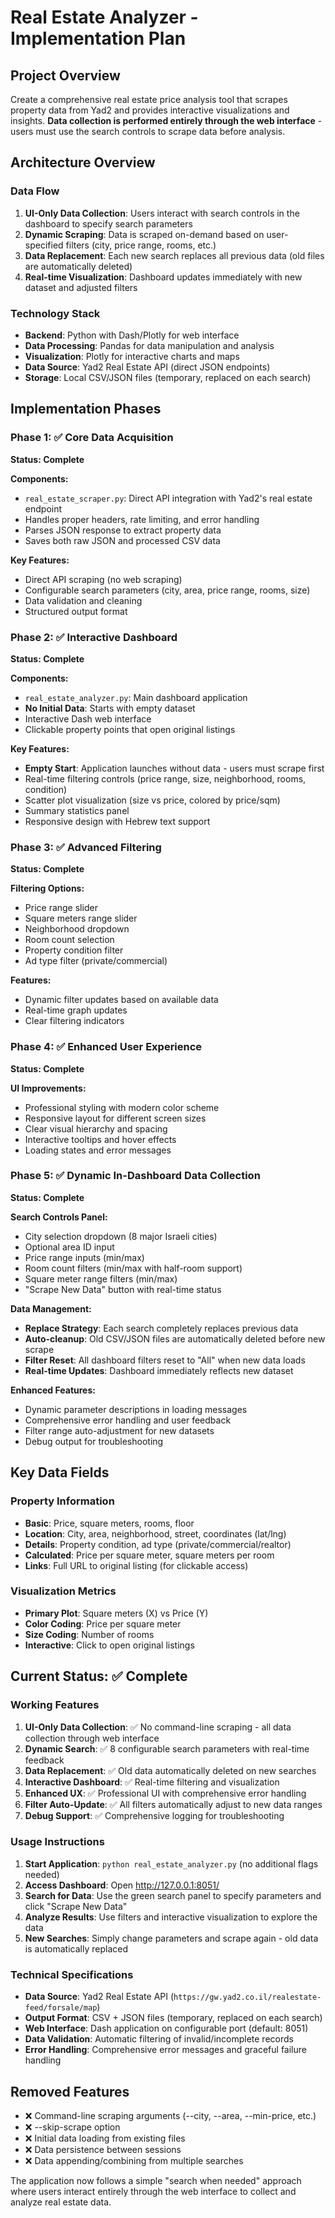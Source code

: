 # Real Estate Analyzer - Implementation Plan

## Project Overview

Create a comprehensive real estate price analysis tool that scrapes property data from Yad2 and provides interactive visualizations and insights. **Data collection is performed entirely through the web interface** - users must use the search controls to scrape data before analysis.

## Architecture Overview

### Data Flow

1. **UI-Only Data Collection**: Users interact with search controls in the dashboard to specify search parameters
2. **Dynamic Scraping**: Data is scraped on-demand based on user-specified filters (city, price range, rooms, etc.)
3. **Data Replacement**: Each new search replaces all previous data (old files are automatically deleted)
4. **Real-time Visualization**: Dashboard updates immediately with new dataset and adjusted filters

### Technology Stack

- **Backend**: Python with Dash/Plotly for web interface
- **Data Processing**: Pandas for data manipulation and analysis
- **Visualization**: Plotly for interactive charts and maps
- **Data Source**: Yad2 Real Estate API (direct JSON endpoints)
- **Storage**: Local CSV/JSON files (temporary, replaced on each search)

## Implementation Phases

### Phase 1: ✅ Core Data Acquisition

**Status: Complete**

**Components:**

- `real_estate_scraper.py`: Direct API integration with Yad2's real estate endpoint
- Handles proper headers, rate limiting, and error handling
- Parses JSON response to extract property data
- Saves both raw JSON and processed CSV data

**Key Features:**

- Direct API scraping (no web scraping)
- Configurable search parameters (city, area, price range, rooms, size)
- Data validation and cleaning
- Structured output format

### Phase 2: ✅ Interactive Dashboard

**Status: Complete**

**Components:**

- `real_estate_analyzer.py`: Main dashboard application
- **No Initial Data**: Starts with empty dataset
- Interactive Dash web interface
- Clickable property points that open original listings

**Key Features:**

- **Empty Start**: Application launches without data - users must scrape first
- Real-time filtering controls (price range, size, neighborhood, rooms, condition)
- Scatter plot visualization (size vs price, colored by price/sqm)
- Summary statistics panel
- Responsive design with Hebrew text support

### Phase 3: ✅ Advanced Filtering

**Status: Complete**

**Filtering Options:**

- Price range slider
- Square meters range slider
- Neighborhood dropdown
- Room count selection
- Property condition filter
- Ad type filter (private/commercial)

**Features:**

- Dynamic filter updates based on available data
- Real-time graph updates
- Clear filtering indicators

### Phase 4: ✅ Enhanced User Experience

**Status: Complete**

**UI Improvements:**

- Professional styling with modern color scheme
- Responsive layout for different screen sizes
- Clear visual hierarchy and spacing
- Interactive tooltips and hover effects
- Loading states and error messages

### Phase 5: ✅ Dynamic In-Dashboard Data Collection

**Status: Complete**

**Search Controls Panel:**

- City selection dropdown (8 major Israeli cities)
- Optional area ID input
- Price range inputs (min/max)
- Room count filters (min/max with half-room support)
- Square meter range filters (min/max)
- "Scrape New Data" button with real-time status

**Data Management:**

- **Replace Strategy**: Each search completely replaces previous data
- **Auto-cleanup**: Old CSV/JSON files are automatically deleted before new scrape
- **Filter Reset**: All dashboard filters reset to "All" when new data loads
- **Real-time Updates**: Dashboard immediately reflects new dataset

**Enhanced Features:**

- Dynamic parameter descriptions in loading messages
- Comprehensive error handling and user feedback
- Filter range auto-adjustment for new datasets
- Debug output for troubleshooting

## Key Data Fields

### Property Information

- **Basic**: Price, square meters, rooms, floor
- **Location**: City, area, neighborhood, street, coordinates (lat/lng)
- **Details**: Property condition, ad type (private/commercial/realtor)
- **Calculated**: Price per square meter, square meters per room
- **Links**: Full URL to original listing (for clickable access)

### Visualization Metrics

- **Primary Plot**: Square meters (X) vs Price (Y)
- **Color Coding**: Price per square meter
- **Size Coding**: Number of rooms
- **Interactive**: Click to open original listings

## Current Status: ✅ Complete

### Working Features

1. **UI-Only Data Collection**: ✅ No command-line scraping - all data collection through web interface
2. **Dynamic Search**: ✅ 8 configurable search parameters with real-time feedback
3. **Data Replacement**: ✅ Old data automatically deleted on new searches
4. **Interactive Dashboard**: ✅ Real-time filtering and visualization
5. **Enhanced UX**: ✅ Professional UI with comprehensive error handling
6. **Filter Auto-Update**: ✅ All filters automatically adjust to new data ranges
7. **Debug Support**: ✅ Comprehensive logging for troubleshooting

### Usage Instructions

1. **Start Application**: `python real_estate_analyzer.py` (no additional flags needed)
2. **Access Dashboard**: Open http://127.0.0.1:8051/
3. **Search for Data**: Use the green search panel to specify parameters and click "Scrape New Data"
4. **Analyze Results**: Use filters and interactive visualization to explore the data
5. **New Searches**: Simply change parameters and scrape again - old data is automatically replaced

### Technical Specifications

- **Data Source**: Yad2 Real Estate API (`https://gw.yad2.co.il/realestate-feed/forsale/map`)
- **Output Format**: CSV + JSON files (temporary, replaced on each search)
- **Web Interface**: Dash application on configurable port (default: 8051)
- **Data Validation**: Automatic filtering of invalid/incomplete records
- **Error Handling**: Comprehensive error messages and graceful failure handling

## Removed Features

- ❌ Command-line scraping arguments (--city, --area, --min-price, etc.)
- ❌ --skip-scrape option
- ❌ Initial data loading from existing files
- ❌ Data persistence between sessions
- ❌ Data appending/combining from multiple searches

The application now follows a simple "search when needed" approach where users interact entirely through the web interface to collect and analyze real estate data.
